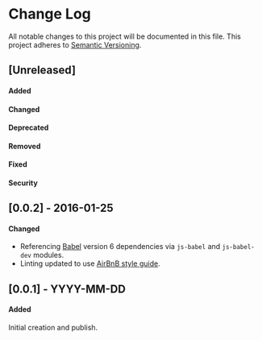 # Change Log
All notable changes to this project will be documented in this file.
This project adheres to [Semantic Versioning](http://semver.org/).


## [Unreleased]
#### Added
#### Changed
#### Deprecated
#### Removed
#### Fixed
#### Security



## [0.0.2] - 2016-01-25
#### Changed
- Referencing [Babel](https://babeljs.io/) version 6 dependencies via `js-babel` and `js-babel-dev` modules.
- Linting updated to use [AirBnB style guide](https://github.com/airbnb/javascript).




## [0.0.1] - YYYY-MM-DD
#### Added
Initial creation and publish.
